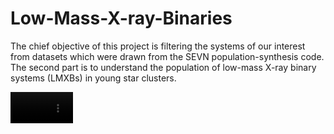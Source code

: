 # Low-Mass-X-ray-Binaries
The chief objective of this project is filtering the systems of our interest from datasets which were drawn from the SEVN population-synthesis code. The second part is to understand the population of low-mass X-ray binary systems (LMXBs) in young star clusters. 

<video src='https://youtu.be/Bi6u1WJ0c5U' width=100/>

